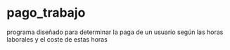 # pago_trabajo
programa diseñado para determinar la paga de un usuario según las horas laborales y el coste de estas horas
